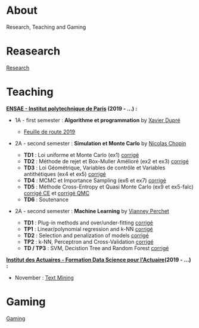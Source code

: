 # About

Research, Teaching and Gaming

# Reasearch

[Research](/research/README.md)

# Teaching

**[ENSAE - Institut polytechnique de Paris](https://www.ensae.fr/) (2019 - ...) :**

- 1A - first semester : **Algorithme et programmation** by [Xavier Dupré](http://www.xavierdupre.fr/)
  - [Feuille de route 2019](http://www.xavierdupre.fr/app/ensae_teaching_cs/helpsphinx3/questions/route_1A_2019.html#l-feuille-de-route-2019-1a)


- 2A - second semester : **Simulation et Monte Carlo** by [Nicolas Chopin](https://sites.google.com/site/nicolaschopinstatistician/)
  - **TD1** : Loi uniforme et Monte Carlo (ex1) [corrigé](teaching/2A-monte-carlo/TD1_corr.R)
  - **TD2** : Méthode de rejet et Box-Muller Amélioré (ex2 et ex3) [corrigé](teaching/2A-monte-carlo/TD2_code_corr.html)
  - **TD3** : Loi Géométrique, Variables de contrôle et Variables antithétiques (ex4 et ex5) [corrigé](teaching/2A-monte-carlo/2A-monte-carlo/TD3_code_corr.html)
  - **TD4** : MCMC et Importance Sampling (ex6 et ex7) [corrigé](teaching/2A-monte-carlo/TD4_code_corr.html)
  - **TD5** : Méthode Cross-Entropy et Quasi Monte Carlo (ex9 et ex5-falc) [corrigé CE](teaching/2A-monte-carlo/TD5_code_corr.html) et [corrigé QMC](teaching/2A-monte-carlo/quasi_monte_carlo.Rmd)
  - **TD6** : Soutenance
  
  
- 2A - second semester : **Machine Learning** by [Vianney Perchet](https://sites.google.com/site/vianneyperchet/)
  - **TD1** : Plug-in methods and over/under-fitting [corrigé](teaching/2A-machine-learning/README.md)
  - **TP1** : Linear/polynomial regression and k-NN [corrigé](teaching/2A-machine-learning/README.md)
  - **TD2** : Selection and penalization of models [corrigé](teaching/2A-machine-learning/README.md)
  - **TP2** : k-NN, Perceptron and Cross-Validation [corrigé](teaching/2A-machine-learning/README.md)
  - **TD / TP3** : SVM, Decistion Tree and Random Forest [corrigé](teaching/2A-machine-learning/README.md)

  
**[Institut des Actuaires - Formation Data Science pour l'Actuaire](https://www.institutdesactuaires.com/article/dsa-1123)(2019 - ...) :**
- November : [Text Mining](https://github.com/curiousML/DSA)

# Gaming

[Gaming](/gaming/README.md)
